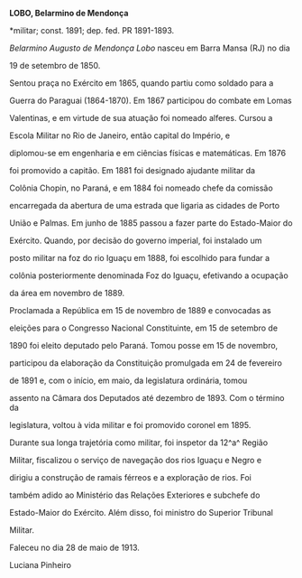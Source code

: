 **LOBO, Belarmino de Mendonça**



\*militar; const. 1891; dep. fed. PR 1891-1893.



*Belarmino Augusto de Mendonça Lobo* nasceu em Barra Mansa (RJ) no dia

19 de setembro de 1850.



Sentou praça no Exército em 1865, quando partiu como soldado para a

Guerra do Paraguai (1864-1870). Em 1867 participou do combate em Lomas

Valentinas, e em virtude de sua atuação foi nomeado alferes. Cursou a

Escola Militar no Rio de Janeiro, então capital do Império, e

diplomou-se em engenharia e em ciências físicas e matemáticas. Em 1876

foi promovido a capitão. Em 1881 foi designado ajudante militar da

Colônia Chopin, no Paraná, e em 1884 foi nomeado chefe da comissão

encarregada da abertura de uma estrada que ligaria as cidades de Porto

União e Palmas. Em junho de 1885 passou a fazer parte do Estado-Maior do

Exército. Quando, por decisão do governo imperial, foi instalado um

posto militar na foz do rio Iguaçu em 1888, foi escolhido para fundar a

colônia posteriormente denominada Foz do Iguaçu, efetivando a ocupação

da área em novembro de 1889.



Proclamada a República em 15 de novembro de 1889 e convocadas as

eleições para o Congresso Nacional Constituinte, em 15 de setembro de

1890 foi eleito deputado pelo Paraná. Tomou posse em 15 de novembro,

participou da elaboração da Constituição promulgada em 24 de fevereiro

de 1891 e, com o início, em maio, da legislatura ordinária, tomou

assento na Câmara dos Deputados até dezembro de 1893. Com o término da

legislatura, voltou à vida militar e foi promovido coronel em 1895.



Durante sua longa trajetória como militar, foi inspetor da 12^a^ Região

Militar, fiscalizou o serviço de navegação dos rios Iguaçu e Negro e

dirigiu a construção de ramais férreos e a exploração de rios. Foi

também adido ao Ministério das Relações Exteriores e subchefe do

Estado-Maior do Exército. Além disso, foi ministro do Superior Tribunal

Militar.



Faleceu no dia 28 de maio de 1913.



Luciana Pinheiro



